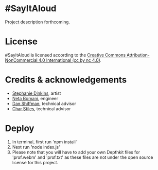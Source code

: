 # #SayItAloud
Project description forthcoming.

# License
#SayItAloud is licensed according to the [Creative Commons Attribution-NonCommercial 4.0 International (cc by nc 4.0)](https://creativecommons.org/licenses/by-nc/4.0/legalcode).

# Credits & acknowledgements
- [Stephanie Dinkins](http://stephaniedinkins.com), artist
- [Neta Bomani](https://netabomani.com), engineer
- [Dan Shiffman](https://shiffman.net/), technical advisor
- [Char Stiles](http://charstiles.com/), technical advisor

# Deploy
1. In terminal, first run 'npm install'
2. Next run 'node index.js'
3. Please note that you will have to add your own Depthkit files for 'prof.webm' and 'prof.txt' as these files are not under the open source license for this project.
